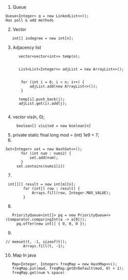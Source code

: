 

1. Queue 
```
Queue<Integer> q = new LinkedList<>();
Has poll & add methods
```
2. Vector
```
   int[] indegree = new int[n];
```
3. Adjacency list
 ```
       vector<vector<int>> temp(n);  

      
       List<List<Integer>> adjList = new ArrayList<>();


        for (int i = 0; i < n; i++) {
            adjList.add(new ArrayList<>());
        }

       temp[i].push_back(j);
       adjList.get(i).add(j);


```
4. vector<int> vis(n, 0);
```
     boolean[] visited = new boolean[n]
```
5.   private static final long mod = (int) 1e9 + 7;
6.  
 ```
Set<Integer> set = new HashSet<>();
        for (int num : nums2) {
            set.add(num);
        }
      set.contains(nums1[i])
```
7.
```
 int[][] result = new int[m][n];
        for (int[] row : result) {
            Arrays.fill(row, Integer.MAX_VALUE);
        }
```
8.
```
   PriorityQueue<int[]> pq = new PriorityQueue<>(Comparator.comparingInt(a -> a[0]));
     pq.offer(new int[] { 0, 0, 0 });

```
9.
```
// memset(t, -1, sizeof(t));
        Arrays.fill(t, -1);
```
10. Map In java
   ```
      Map<Integer, Integer> freqMap = new HashMap<>();
      freqMap.put(mod, freqMap.getOrDefault(mod, 0) + 1);
      freqMap.get(num % space)
   ```
